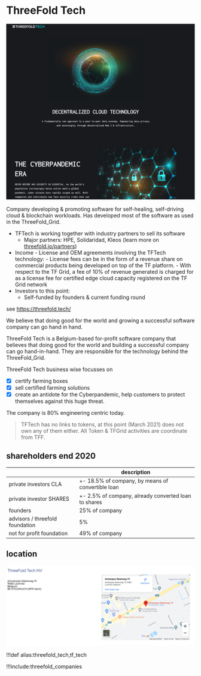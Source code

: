 # ThreeFold Tech

![](img/threefold_tech.png)

Company developing & promoting software for self-healing, self-driving cloud & blockchain workloads. Has developed most of the software as used in the ThreeFold_Grid.

- TFTech is working together with industry partners to sell its software
  - Major partners: HPE, Solidaridad, Kleos (learn more on [threefold.io/partners](https://threefold.io/partners))
- Income - License and OEM agreements involving the TFTech technology: - License fees can be in the form of a revenue share on commercial products being developed on top of the TF platform. - With respect to the TF Grid, a fee of 10% of revenue generated is charged
  for as a license fee for certified edge cloud capacity registered on the TF Grid
  network
- Investors to this point:
  - Self-funded by founders & current funding round

see https://threefold.tech/

We believe that doing good for the world and growing a successful software company can go hand in hand.

ThreeFold Tech is a Belgium-based for-profit software company that believes that doing good for the world and building a successful company can go hand-in-hand. They are responsible for the technology behind the ThreeFold_Grid.

ThreeFold Tech business wise focusses on

- [X] certify farming boxes
- [X] sell certified farming solutions
- [X] create an antidote for the Cyberpandemic, help customers to protect themselves against this huge threat.

The company is 80% engineering centric today.

> TFTech has no links to tokens, at this point (March 2021) does not own any of them either. All Token & TFGrid activities are coordinate from TFF.


## shareholders end 2020

|                                    | description                                          |
| ---------------------------------- | ---------------------------------------------------- |
| private investors CLA              | +- 18.5% of company, by means of convertible loan    |
| private investor SHARES                  | +- 2.5% of company, already converted loan to shares |
| founders                           | 25% of company                                       |
| advisors / threefold foundation | 5% |
| not for profit foundation | 49% of company                                       |


## location

![](img/threefold_tech_location.png)


!!!def alias:threefold_tech,tf_tech

!!!include:threefold_companies